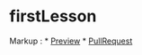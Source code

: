 # firstLesson
Markup : * [Preview](https://khrystynastyslo.github.io/firstLesson/) 
         * [PullRequest](https://github.com/khrystynastyslo.github.io/firstLesson/pull/1/files)
